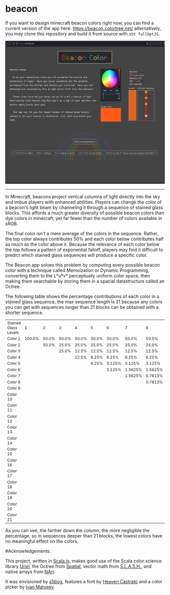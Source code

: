 # beacon

If you want to design minecraft beacon colors right now, you can find a current version of the app here: https://beacon.colortree.net/ alternatively, you may clone this repository and build it from source with `sbt fullOptJS`.

<img src="https://raw.githubusercontent.com/dragonfly-ai/beacon/main/docs/image/screenshot01.png" alt="Screenshot of working Beacon app.">

_____________________________________________________

In Minecraft, beacons project vertical columns of light directly into the sky and imbue players with enhanced abilities.
Players can change the color of a beacon's light beam by channeling it through a sequence of stained glass blocks.
This affords a much greater diversity of possible beacon colors than dye colors in minecraft, yet far fewer than the number of colors available in sRGB.

The final color isn't a mere average of the colors in the sequence.  Rather, the top color always contributes 50% and each color below contributes half as much as the color above it.
Because the relevance of each color below the top follows a pattern of exponential falloff, players may find it difficult to predict which stained glass sequences will produce a specific color.

The Beacon app solves this problem by computing every possible beacon color with a technique called Memoization or Dynamic Programming, converting them to the L\*u\*v\* perceptually uniform color space, 
then making them searchable by storing them in a spacial datastructure called an Octree.

The following table shows the percentage contributions of each color in a stained glass sequence; the max sequence length is 21 because any colors you can get with sequences longer than 21 blocks can be obtained with a shorter sequence.

<table style="font-size:12px;">
<tr><td>Stained Glass Levels</td><td>1</td><td>2</td><td>3</td><td>4</td><td>5</td><td>6</td><td>7</td><td>8</td><td>9</td><td>10</td><td>11</td><td>12</td><td>13</td><td>14</td><td>15</td><td>16</td><td>17</td><td>18</td><td>19</td><td>20</td><td>21</td></tr>
<tr><td>Color 1</td><td>100.0%</td><td>50.0%</td><td>50.0%</td><td>50.0%</td><td>50.0%</td><td>50.0%</td><td>50.0%</td><td>50.0%</td><td>50.0%</td><td>50.0%</td><td>50.0%</td><td>50.0%</td><td>50.0%</td><td>50.0%</td><td>50.0%</td><td>50.0%</td><td>50.0%</td><td>50.0%</td><td>50.0%</td><td>50.0%</td><td>50.0%</td></tr>
<tr><td>Color 2</td><td> </td><td>50.0%</td><td>25.0%</td><td>25.0%</td><td>25.0%</td><td>25.0%</td><td>25.0%</td><td>25.0%</td><td>25.0%</td><td>25.0%</td><td>25.0%</td><td>25.0%</td><td>25.0%</td><td>25.0%</td><td>25.0%</td><td>25.0%</td><td>25.0%</td><td>25.0%</td><td>25.0%</td><td>25.0%</td><td>25.0%</td></tr>
<tr><td>Color 3</td><td> </td><td> </td><td>25.0%</td><td>12.5%</td><td>12.5%</td><td>12.5%</td><td>12.5%</td><td>12.5%</td><td>12.5%</td><td>12.5%</td><td>12.5%</td><td>12.5%</td><td>12.5%</td><td>12.5%</td><td>12.5%</td><td>12.5%</td><td>12.5%</td><td>12.5%</td><td>12.5%</td><td>12.5%</td><td>12.5%</td></tr>
<tr><td>Color 4</td><td> </td><td> </td><td> </td><td>12.5%</td><td>6.25%</td><td>6.25%</td><td>6.25%</td><td>6.25%</td><td>6.25%</td><td>6.25%</td><td>6.25%</td><td>6.25%</td><td>6.25%</td><td>6.25%</td><td>6.25%</td><td>6.25%</td><td>6.25%</td><td>6.25%</td><td>6.25%</td><td>6.25%</td><td>6.25%</td></tr>
<tr><td>Color 5</td><td> </td><td> </td><td> </td><td> </td><td>6.25%</td><td>3.125%</td><td>3.125%</td><td>3.125%</td><td>3.125%</td><td>3.125%</td><td>3.125%</td><td>3.125%</td><td>3.125%</td><td>3.125%</td><td>3.125%</td><td>3.125%</td><td>3.125%</td><td>3.125%</td><td>3.125%</td><td>3.125%</td><td>3.125%</td></tr>
<tr><td>Color 6</td><td> </td><td> </td><td> </td><td> </td><td> </td><td>3.125%</td><td>1.5625%</td><td>1.5625%</td><td>1.5625%</td><td>1.5625%</td><td>1.5625%</td><td>1.5625%</td><td>1.5625%</td><td>1.5625%</td><td>1.5625%</td><td>1.5625%</td><td>1.5625%</td><td>1.5625%</td><td>1.5625%</td><td>1.5625%</td><td>1.5625%</td></tr>
<tr><td>Color 7</td><td> </td><td> </td><td> </td><td> </td><td> </td><td> </td><td>1.5625%</td><td>0.7813%</td><td>0.7813%</td><td>0.7813%</td><td>0.7813%</td><td>0.7813%</td><td>0.7813%</td><td>0.7813%</td><td>0.7813%</td><td>0.7813%</td><td>0.7813%</td><td>0.7813%</td><td>0.7813%</td><td>0.7813%</td><td>0.7813%</td></tr>
<tr><td>Color 8</td><td> </td><td> </td><td> </td><td> </td><td> </td><td> </td><td> </td><td>0.7813%</td><td>0.3906%</td><td>0.3906%</td><td>0.3906%</td><td>0.3906%</td><td>0.3906%</td><td>0.3906%</td><td>0.3906%</td><td>0.3906%</td><td>0.3906%</td><td>0.3906%</td><td>0.3906%</td><td>0.3906%</td><td>0.3906%</td></tr>
<tr><td>Color 9</td><td> </td><td> </td><td> </td><td> </td><td> </td><td> </td><td> </td><td> </td><td>0.3906%</td><td>0.1953%</td><td>0.1953%</td><td>0.1953%</td><td>0.1953%</td><td>0.1953%</td><td>0.1953%</td><td>0.1953%</td><td>0.1953%</td><td>0.1953%</td><td>0.1953%</td><td>0.1953%</td><td>0.1953%</td></tr>
<tr><td>Color 10</td><td> </td><td> </td><td> </td><td> </td><td> </td><td> </td><td> </td><td> </td><td> </td><td>0.1953%</td><td>0.0977%</td><td>0.0977%</td><td>0.0977%</td><td>0.0977%</td><td>0.0977%</td><td>0.0977%</td><td>0.0977%</td><td>0.0977%</td><td>0.0977%</td><td>0.0977%</td><td>0.0977%</td></tr>
<tr><td>Color 11</td><td> </td><td> </td><td> </td><td> </td><td> </td><td> </td><td> </td><td> </td><td> </td><td> </td><td>0.0977%</td><td>0.0488%</td><td>0.0488%</td><td>0.0488%</td><td>0.0488%</td><td>0.0488%</td><td>0.0488%</td><td>0.0488%</td><td>0.0488%</td><td>0.0488%</td><td>0.0488%</td></tr>
<tr><td>Color 12</td><td> </td><td> </td><td> </td><td> </td><td> </td><td> </td><td> </td><td> </td><td> </td><td> </td><td> </td><td>0.0488%</td><td>0.0244%</td><td>0.0244%</td><td>0.0244%</td><td>0.0244%</td><td>0.0244%</td><td>0.0244%</td><td>0.0244%</td><td>0.0244%</td><td>0.0244%</td></tr>
<tr><td>Color 13</td><td> </td><td> </td><td> </td><td> </td><td> </td><td> </td><td> </td><td> </td><td> </td><td> </td><td> </td><td> </td><td>0.0244%</td><td>0.0122%</td><td>0.0122%</td><td>0.0122%</td><td>0.0122%</td><td>0.0122%</td><td>0.0122%</td><td>0.0122%</td><td>0.0122%</td></tr>
<tr><td>Color 14</td><td> </td><td> </td><td> </td><td> </td><td> </td><td> </td><td> </td><td> </td><td> </td><td> </td><td> </td><td> </td><td> </td><td>0.0122%</td><td>0.0061%</td><td>0.0061%</td><td>0.0061%</td><td>0.0061%</td><td>0.0061%</td><td>0.0061%</td><td>0.0061%</td></tr>
<tr><td>Color 15</td><td> </td><td> </td><td> </td><td> </td><td> </td><td> </td><td> </td><td> </td><td> </td><td> </td><td> </td><td> </td><td> </td><td> </td><td>0.0061%</td><td>0.0031%</td><td>0.0031%</td><td>0.0031%</td><td>0.0031%</td><td>0.0031%</td><td>0.0031%</td></tr>
<tr><td>Color 16</td><td> </td><td> </td><td> </td><td> </td><td> </td><td> </td><td> </td><td> </td><td> </td><td> </td><td> </td><td> </td><td> </td><td> </td><td> </td><td>0.0031%</td><td>0.0015%</td><td>0.0015%</td><td>0.0015%</td><td>0.0015%</td><td>0.0015%</td></tr>
<tr><td>Color 17</td><td> </td><td> </td><td> </td><td> </td><td> </td><td> </td><td> </td><td> </td><td> </td><td> </td><td> </td><td> </td><td> </td><td> </td><td> </td><td> </td><td>0.0015%</td><td>0.0008%</td><td>0.0008%</td><td>0.0008%</td><td>0.0008%</td></tr>
<tr><td>Color 18</td><td> </td><td> </td><td> </td><td> </td><td> </td><td> </td><td> </td><td> </td><td> </td><td> </td><td> </td><td> </td><td> </td><td> </td><td> </td><td> </td><td> </td><td>0.0008%</td><td>0.0004%</td><td>0.0004%</td><td>0.0004%</td></tr>
<tr><td>Color 19</td><td> </td><td> </td><td> </td><td> </td><td> </td><td> </td><td> </td><td> </td><td> </td><td> </td><td> </td><td> </td><td> </td><td> </td><td> </td><td> </td><td> </td><td> </td><td>0.0004%</td><td>0.0002%</td><td>0.0002%</td></tr>
<tr><td>Color 20</td><td> </td><td> </td><td> </td><td> </td><td> </td><td> </td><td> </td><td> </td><td> </td><td> </td><td> </td><td> </td><td> </td><td> </td><td> </td><td> </td><td> </td><td> </td><td> </td><td>0.0002%</td><td>0.0001%</td></tr>
<tr><td>Color 21</td><td> </td><td> </td><td> </td><td> </td><td> </td><td> </td><td> </td><td> </td><td> </td><td> </td><td> </td><td> </td><td> </td><td> </td><td> </td><td> </td><td> </td><td> </td><td> </td><td> </td><td>0.0001%</td></tr>
</table>

As you can see, the farther down the column, the more negligible the percentage, so in sequences deeper than 21 blocks, the lowest colors have no meaningful effect on the colors.

#Acknowledgements:

This project, written in [Scala.js](https://www.scala-js.org/), makes good use of the Scala color science library [Uriel](https://github.com/dragonfly-ai/uriel), the Octree from [Spatial](https://github.com/dragonfly-ai/spatial), vector math from [S.L.A.S.H.](https://github.com/dragonfly-ai/slash), and native arrays from [NArr](https://github.com/dragonfly-ai/narr).

It was envisioned by [s5bug](https://github.com/s5bug), features a font by [Heaven Castrato](https://www.fontspace.com/roboto-remix-font-f26577) and a color picker by [Ivan Matveev](https://github.com/ivanvmat/color-picker).
